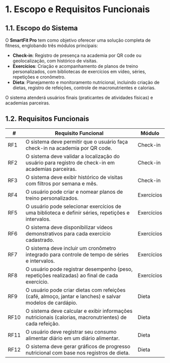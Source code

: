 # 1. Escopo e Requisitos Funcionais

## 1.1. Escopo do Sistema

O **SmartFit Pro** tem como objetivo oferecer uma solução completa de fitness, englobando três módulos principais:

* **Check-in**: Registro de presença na academia por QR code ou geolocalização, com histórico de visitas.
* **Exercícios**: Criação e acompanhamento de planos de treino personalizados, com bibliotecas de exercícios em vídeo, séries, repetições e cronômetro.
* **Dieta**: Planejamento e monitoramento nutricional, incluindo criação de dietas, registro de refeições, controle de macronutrientes e calorias.

O sistema atenderá usuários finais (praticantes de atividades físicas) e academias parceiras.

## 1.2. Requisitos Funcionais

| #    | Requisito Funcional                                                                                      | Módulo     |
| ---- | -------------------------------------------------------------------------------------------------------- | ---------- |
| RF1  | O sistema deve permitir que o usuário faça check-in na academia por QR code.                             | Check-in   |
| RF2  | O sistema deve validar a localização do usuário para registro de check-in em academias parceiras.        | Check-in   |
| RF3  | O sistema deve exibir histórico de visitas com filtros por semana e mês.                                 | Check-in   |
| RF4  | O usuário pode criar e nomear planos de treino personalizados.                                           | Exercícios |
| RF5  | O usuário pode selecionar exercícios de uma biblioteca e definir séries, repetições e intervalos.        | Exercícios |
| RF6  | O sistema deve disponibilizar vídeos demonstrativos para cada exercício cadastrado.                      | Exercícios |
| RF7  | O sistema deve incluir um cronômetro integrado para controle de tempo de séries e intervalos.            | Exercícios |
| RF8  | O usuário pode registrar desempenho (peso, repetições realizadas) ao final de cada exercício.            | Exercícios |
| RF9  | O usuário pode criar dietas com refeições (café, almoço, jantar e lanches) e salvar modelos de cardápio. | Dieta      |
| RF10 | O sistema deve calcular e exibir informações nutricionais (calorias, macronutrientes) de cada refeição.  | Dieta      |
| RF11 | O usuário deve registrar seu consumo alimentar diário em um diário alimentar.                            | Dieta      |
| RF12 | O sistema deve gerar gráficos de progresso nutricional com base nos registros de dieta.                  | Dieta      |
